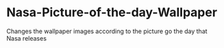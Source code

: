 # Nasa-Picture-of-the-day-Wallpaper
Changes the wallpaper images according to the picture go the day that Nasa releases
